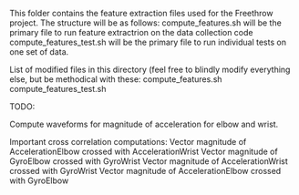 This folder contains the feature extraction files used for the Freethrow project.
The structure will be as follows:
	compute_features.sh will be the primary file to run feature extractrion on the data collection code
	compute_features_test.sh will be the primary file to run individual tests on one set of data.




List of modified files in this directory (feel free to blindly modify everything else, but be methodical with these:
	compute_features.sh
	compute_features_test.sh
	



TODO:

Compute waveforms for magnitude of acceleration for elbow and wrist.

Important cross correlation computations:
	Vector magnitude of AccelerationElbow crossed with AccelerationWrist
	Vector magnitude of GyroElbow crossed with GyroWrist
	Vector magnitude of AccelerationWrist crossed with GyroWrist
	Vector magnitude of AccelerationElbow crossed with GyroElbow



